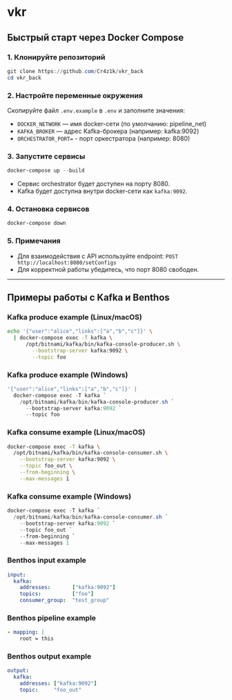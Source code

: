 # vkr

## Быстрый старт через Docker Compose

### 1. Клонируйте репозиторий

```powershell
git clone https://github.com/Cr4z1k/vkr_back
cd vkr_back
```

### 2. Настройте переменные окружения

Скопируйте файл `.env.example` в `.env` и заполните значения:

- `DOCKER_NETWORK` — имя docker-сети (по умолчанию: pipeline_net)
- `KAFKA_BROKER` — адрес Kafka-брокера (например: kafka:9092)
- `ORCHESTRATOR_PORT=` - порт оркестратора (например: 8080)

### 3. Запустите сервисы

```powershell
docker-compose up --build
```

- Сервис orchestrator будет доступен на порту 8080.
- Kafka будет доступна внутри docker-сети как `kafka:9092`.

### 4. Остановка сервисов

```powershell
docker-compose down
```

### 5. Примечания
- Для взаимодействия с API используйте endpoint: `POST http://localhost:8080/setConfigs`
- Для корректной работы убедитесь, что порт 8080 свободен.

---

## Примеры работы с Kafka и Benthos

### Kafka produce example (Linux/macOS)
```sh
echo '{"user":"alice","links":["a","b","c"]}' \
  | docker-compose exec -T kafka \
      /opt/bitnami/kafka/bin/kafka-console-producer.sh \
        --bootstrap-server kafka:9092 \
        --topic foo
```

### Kafka produce example (Windows)
```powershell
'{"user":"alice","links":["a","b","c"]}' |
  docker-compose exec -T kafka `
    /opt/bitnami/kafka/bin/kafka-console-producer.sh `
      --bootstrap-server kafka:9092 `
      --topic foo
```

### Kafka consume example (Linux/macOS)
```sh
docker-compose exec -T kafka \
  /opt/bitnami/kafka/bin/kafka-console-consumer.sh \
    --bootstrap-server kafka:9092 \
    --topic foo_out \
    --from-beginning \
    --max-messages 1
```

### Kafka consume example (Windows)
```powershell
docker-compose exec -T kafka `
  /opt/bitnami/kafka/bin/kafka-console-consumer.sh `
    --bootstrap-server kafka:9092 `
    --topic foo_out `
    --from-beginning `
    --max-messages 1
```

### Benthos input example
```yaml
input:
  kafka:
    addresses:       ["kafka:9092"]
    topics:          ["foo"]
    consumer_group:  "test_group"
```

### Benthos pipeline example
```yaml
- mapping: |
    root = this
```

### Benthos output example
```yaml
output:
  kafka:
    addresses: ["kafka:9092"]
    topic:     "foo_out"
```
